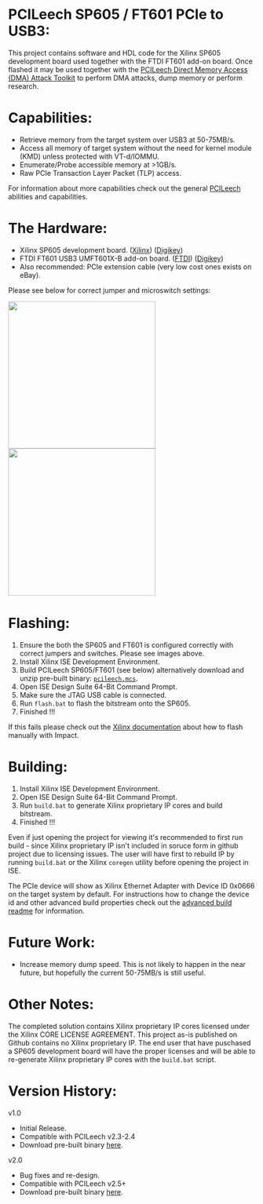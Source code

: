 PCILeech SP605 / FT601 PCIe to USB3:
=================
This project contains software and HDL code for the Xilinx SP605 development board used together with the FTDI FT601 add-on board.
Once flashed it may be used together with the [PCILeech Direct Memory Access (DMA) Attack Toolkit](https://github.com/ufrisk/pcileech/) to perform DMA attacks, dump memory or perform research.

Capabilities:
=================
* Retrieve memory from the target system over USB3 at 50-75MB/s.
* Access all memory of target system without the need for kernel module (KMD) unless protected with VT-d/IOMMU.
* Enumerate/Probe accessible memory at >1GB/s.
* Raw PCIe Transaction Layer Packet (TLP) access.

For information about more capabilities check out the general [PCILeech](https://github.com/ufrisk/pcileech/) abilities and capabilities.

The Hardware:
=================
* Xilinx SP605 development board. ([Xilinx](https://www.xilinx.com/products/boards-and-kits/ek-s6-sp605-g.html)) ([Digikey](https://www.digikey.com/product-detail/en/xilinx-inc/EK-S6-SP605-G/122-1605-ND/2175980))
* FTDI FT601 USB3 UMFT601X-B add-on board. ([FTDI](http://www.ftdichip.com/Products/Modules/SuperSpeedModules.htm)) ([Digikey](https://www.digikey.com/product-detail/en/ftdi-future-technology-devices-international-ltd/UMFT601X-B/768-1303-ND/6556764))
* Also recommended: PCIe extension cable (very low cost ones exists on eBay).

Please see below for correct jumper and microswitch settings:

<img src="https://gist.githubusercontent.com/ufrisk/c5ba7b360335a13bbac2515e5e7bb9d7/raw/d01be0e485fde5ba09d84be35ca2970038e18577/_gh_fpga_ft601.jpg" height="300"/><img src="https://gist.githubusercontent.com/ufrisk/c5ba7b360335a13bbac2515e5e7bb9d7/raw/d01be0e485fde5ba09d84be35ca2970038e18577/_gh_fpga_sp605.jpg" height="300"/>

Flashing:
=================
1) Ensure the both the SP605 and FT601 is configured correctly with correct jumpers and switches. Please see images above.
2) Install Xilinx ISE Development Environment.
3) Build PCILeech SP605/FT601 (see below) alternatively download and unzip pre-built binary: [`pcileech.mcs`](https://mega.nz/#!BCRUED6R!4qhJ57cF0iMK0Ux26XOtyqdN_GLTOc2bwu6cKxj4468).
4) Open ISE Design Suite 64-Bit Command Prompt.
5) Make sure the JTAG USB cable is connected.
6) Run `flash.bat` to flash the bitstream onto the SP605.
7) Finished !!!

If this fails please check out the [Xilinx documentation](https://www.xilinx.com/support/documentation/boards_and_kits/sp605_PCIe_Gen1_x1_pdf_xtp065_13.4.pdf) about how to flash manually with Impact.

Building:
=================
1) Install Xilinx ISE Development Environment.
2) Open ISE Design Suite 64-Bit Command Prompt.
3) Run `build.bat` to generate Xilinx proprietary IP cores and build bitstream.
4) Finished !!!

Even if just opening the project for viewing it's recommended to first run build - since Xilinx proprietary IP isn't included in soruce form in github project due to licensing issues. The user will have first to rebuild IP by running `build.bat` or the Xilinx `coregen` utility before opening the project in ISE.

The PCIe device will show as Xilinx Ethernet Adapter with Device ID 0x0666 on the target system by default. For instructions how to change the device id and other advanced build properties check out the [advanced build readme](build.md) for information.

Future Work:
=================
* Increase memory dump speed. This is not likely to happen in the near future, but hopefully the current 50-75MB/s is still useful.

Other Notes:
=================
The completed solution contains Xilinx proprietary IP cores licensed under the Xilinx CORE LICENSE AGREEMENT. This project as-is published on Github contains no Xilinx proprietary IP. The end user that have puschased a SP605 development board will have the proper licenses and will be able to re-generate Xilinx proprietary IP cores with the `build.bat` script.

Version History:
=================
v1.0
* Initial Release.
* Compatible with PCILeech v2.3-2.4
* Download pre-built binary [here](https://mega.nz/#!oLZ0lbZT!6LUpE9kXdteg7fQaJlTEViJpPOsVsrzdYnFfsuXceGA).

v2.0
* Bug fixes and re-design.
* Compatible with PCILeech v2.5+
* Download pre-built binary [here](https://mega.nz/#!BCRUED6R!4qhJ57cF0iMK0Ux26XOtyqdN_GLTOc2bwu6cKxj4468).
